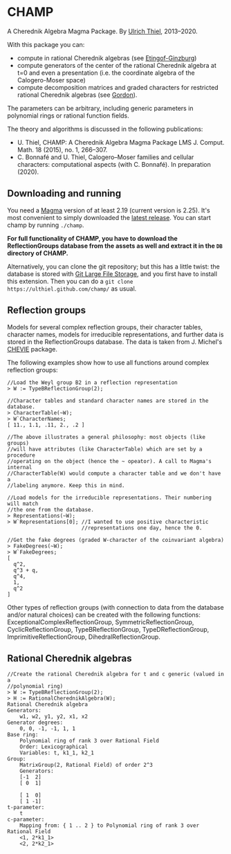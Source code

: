 # CHAMP

A Cherednik Algebra Magma Package. By [Ulrich Thiel](https://ulthiel.com/math), 2013–2020.

With this package you can:
* compute in rational Cherednik algebras (see [Etingof-Ginzburg](https://arxiv.org/abs/math/0011114))
* compute generators of the center of the rational Cherednik algebra at t=0 and even a presentation (i.e. the coordinate algebra of the Calogero-Moser space)
* compute decomposition matrices and graded characters for restricted rational Cherednik algebras (see [Gordon](https://arxiv.org/abs/math/0202301)).

The parameters can be arbitrary, including generic parameters in polynomial rings or rational function fields.

The theory and algorithms is discussed in the following publications:
* U. Thiel, CHAMP: A Cherednik Algebra Magma Package
LMS J. Comput. Math. 18 (2015), no. 1, 266–307.
* C. Bonnafé and U. Thiel, Calogero–Moser families and cellular characters: computational aspects (with C. Bonnafé). In preparation (2020).


## Downloading and running

You need a [Magma](http://magma.maths.usyd.edu.au/magma/) version of at least 2.19 (current version is 2.25). It's most convenient to simply downloaded the [latest release](https://github.com/ulthiel/champ/releases/latest). You can start champ by running ```./champ```.

**For full functionality of CHAMP, you have to download the ReflectionGroups database from the assets as well and extract it in the ```DB``` directory of CHAMP.**

Alternatively, you can clone the git repository; but this has a little twist: the database is stored with [Git Large File Storage](https://github.com/ulthiel/champ/releases/latest), and you first have to install this extension. Then you can do a ```git clone https://ulthiel.github.com/champ/``` as usual.

## Reflection groups

Models for several complex reflection groups, their character tables, character names, models for irreducible representations, and further data is stored in the ReflectionGroups database. The data is taken from J. Michel's [CHEVIE](https://webusers.imj-prg.fr/~jean.michel/chevie/chevie.html) package.

The following examples show how to use all functions around complex reflection groups:

```
//Load the Weyl group B2 in a reflection representation
> W := TypeBReflectionGroup(2);

//Character tables and standard character names are stored in the database.
> CharacterTable(~W);
> W`CharacterNames;
[ 11., 1.1, .11, 2., .2 ]

//The above illustrates a general philosophy: most objects (like groups)
//will have attributes (like CharacterTable) which are set by a procedure
//operating on the object (hence the ~ opeator). A call to Magma's internal
//CharacterTable(W) would compute a character table and we don't have a
//labeling anymore. Keep this in mind.

//Load models for the irreducible representations. Their numbering will match
//the one from the database.
> Representations(~W);
> W`Representations[0]; //I wanted to use positive characteristic
                        //representations one day, hence the 0.

//Get the fake degrees (graded W-character of the coinvariant algebra)
> FakeDegrees(~W);
> W`FakeDegrees;
[
  q^2,
  q^3 + q,
  q^4,
  1,
  q^2
]
```

Other types of reflection groups (with connection to data from the database and/or natural choices) can be created with the following functions: ExceptionalComplexReflectionGroup, SymmetricReflectionGroup, CyclicReflectionGroup, TypeBReflectionGroup, TypeDReflectionGroup, ImprimitiveReflectionGroup, DihedralReflectionGroup.

## Rational Cherednik algebras

```
//Create the rational Cherednik algebra for t and c generic (valued in a
//polynomial ring)
> W := TypeBReflectionGroup(2);
> H := RationalCherednikAlgebra(W);
Rational Cherednik algebra
Generators:
    w1, w2, y1, y2, x1, x2
Generator degrees:
    0, 0, -1, -1, 1, 1
Base ring:
    Polynomial ring of rank 3 over Rational Field
    Order: Lexicographical
    Variables: t, k1_1, k2_1
Group:
    MatrixGroup(2, Rational Field) of order 2^3
    Generators:
    [-1  2]
    [ 0  1]

    [ 1  0]
    [ 1 -1]
t-parameter:
    t
c-parameter:
    Mapping from: { 1 .. 2 } to Polynomial ring of rank 3 over Rational Field
    <1, 2*k1_1>
    <2, 2*k2_1>

```
